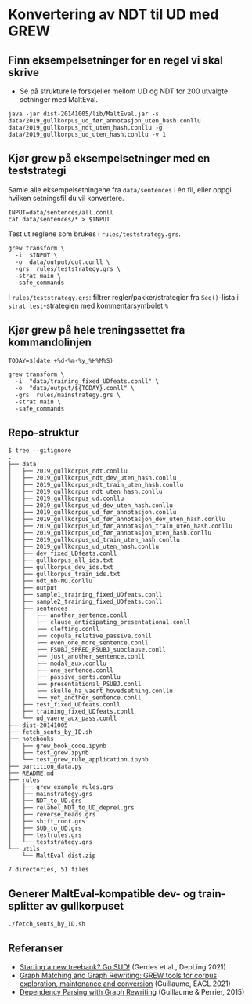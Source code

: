 # Konvertering av NDT til UD med GREW


## Finn eksempelsetninger for en regel vi skal skrive

* Se på strukturelle forskjeller mellom UD og NDT for 200 utvalgte setninger med MaltEval. 

```
java -jar dist-20141005/lib/MaltEval.jar -s data/2019_gullkorpus_ud_før_annotasjon_uten_hash.conllu data/2019_gullkorpus_ndt_uten_hash.conllu -g data/2019_gullkorpus_ud_uten_hash.conllu -v 1
```

## Kjør grew på eksempelsetninger med en teststrategi 

Samle alle eksempelsetningene fra `data/sentences` i én fil, eller oppgi hvilken setningsfil du vil konvertere. 

```
INPUT=data/sentences/all.conll
cat data/sentences/* > $INPUT
```

Test ut reglene som brukes i `rules/teststrategy.grs`.

```
grew transform \
  -i  $INPUT \
  -o  data/output/out.conll \
  -grs  rules/teststrategy.grs \
  -strat main \
  -safe_commands
```

I `rules/teststrategy.grs`: filtrer regler/pakker/strategier fra `Seq()`-lista i `strat test`-strategien med kommentarsymbolet `%`

## Kjør grew på hele treningssettet fra kommandolinjen

```
TODAY=$(date +%d-%m-%y_%H%M%S)

grew transform \
  -i  "data/training_fixed_UDfeats.conll" \
  -o  "data/output/${TODAY}.conll" \
  -grs  rules/mainstrategy.grs \
  -strat main \
  -safe_commands
```


## Repo-struktur

```
$ tree --gitignore
.
├── data
│   ├── 2019_gullkorpus_ndt.conllu
│   ├── 2019_gullkorpus_ndt_dev_uten_hash.conllu
│   ├── 2019_gullkorpus_ndt_train_uten_hash.conllu
│   ├── 2019_gullkorpus_ndt_uten_hash.conllu
│   ├── 2019_gullkorpus_ud.conllu
│   ├── 2019_gullkorpus_ud_dev_uten_hash.conllu
│   ├── 2019_gullkorpus_ud_før_annotasjon.conllu
│   ├── 2019_gullkorpus_ud_før_annotasjon_dev_uten_hash.conllu
│   ├── 2019_gullkorpus_ud_før_annotasjon_train_uten_hash.conllu
│   ├── 2019_gullkorpus_ud_før_annotasjon_uten_hash.conllu
│   ├── 2019_gullkorpus_ud_train_uten_hash.conllu
│   ├── 2019_gullkorpus_ud_uten_hash.conllu
│   ├── dev_fixed_UDfeats.conll
│   ├── gullkorpus_all_ids.txt
│   ├── gullkorpus_dev_ids.txt
│   ├── gullkorpus_train_ids.txt
│   ├── ndt_nb-NO.conllu
│   ├── output
│   ├── sample1_training_fixed_UDfeats.conll
│   ├── sample2_training_fixed_UDfeats.conll
│   ├── sentences
│   │   ├── another_sentence.conll
│   │   ├── clause_anticipating_presentational.conll
│   │   ├── clefting.conll
│   │   ├── copula_relative_passive.conll
│   │   ├── even_one_more_sentence.conll
│   │   ├── FSUBJ_SPRED_PSUBJ_subclause.conll
│   │   ├── just_another_sentence.conll
│   │   ├── modal_aux.conllu
│   │   ├── one_sentence.conll
│   │   ├── passive_sents.conllu
│   │   ├── presentational_PSUBJ.conll
│   │   ├── skulle_ha_vaert_hovedsetning.conllu
│   │   └── yet_another_sentence.conll
│   ├── test_fixed_UDfeats.conll
│   ├── training_fixed_UDfeats.conll
│   └── ud_vaere_aux_pass.conll
├── dist-20141005
├── fetch_sents_by_ID.sh
├── notebooks
│   ├── grew_book_code.ipynb
│   ├── test_grew.ipynb
│   └── test_grew_rule_application.ipynb
├── partition_data.py
├── README.md
├── rules
│   ├── grew_example_rules.grs
│   ├── mainstrategy.grs
│   ├── NDT_to_UD.grs
│   ├── relabel_NDT_to_UD_deprel.grs
│   ├── reverse_heads.grs
│   ├── shift_root.grs
│   ├── SUD_to_UD.grs
│   ├── testrules.grs
│   └── teststrategy.grs
└── utils
    └── MaltEval-dist.zip

7 directories, 51 files
```

## Generer MaltEval-kompatible dev- og train-splitter av gullkorpuset

```
./fetch_sents_by_ID.sh
```

## Referanser
* [Starting a new treebank? Go SUD!](https://aclanthology.org/2021.depling-1.4) (Gerdes et al., DepLing 2021)
* [Graph Matching and Graph Rewriting: GREW tools for corpus exploration, maintenance and conversion](https://aclanthology.org/2021.eacl-demos.21) (Guillaume, EACL 2021)
* [Dependency Parsing with Graph Rewriting](https://aclanthology.org/W15-2204) (Guillaume & Perrier, 2015)
